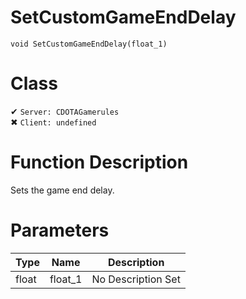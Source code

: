# SetCustomGameEndDelay
```
void SetCustomGameEndDelay(float_1)
```
# Class
✔ `Server: CDOTAGamerules`  
✖ `Client: undefined`  

# Function Description
Sets the game end delay.
# Parameters
Type|Name|Description
--|--|--
float|float_1|No Description Set

